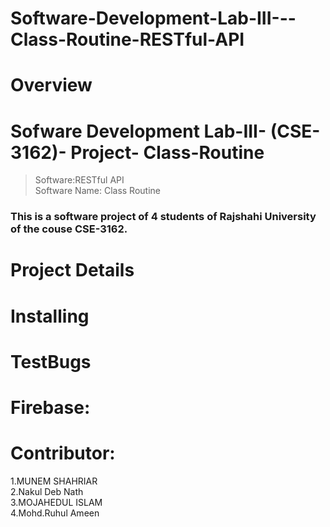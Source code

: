 # Software-Development-Lab-III---Class-Routine-RESTful-API

# Overview


# Sofware Development Lab-III- (CSE-3162)- Project- Class-Routine
  
   > Software:RESTful API <br />
   > Software Name: Class Routine <br />


### This is a software project of 4 students of Rajshahi University of  the couse CSE-3162.


# Project Details


#
#
#
#


# Installing


# TestBugs



# Firebase:




# Contributor:

1.MUNEM SHAHRIAR <br />
2.Nakul Deb Nath <br />
3.MOJAHEDUL ISLAM <br /> 
4.Mohd.Ruhul Ameen <br /> 





